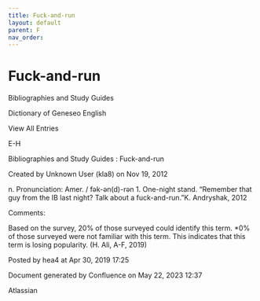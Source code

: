 ```yaml
---
title: Fuck-and-run
layout: default
parent: F
nav_order:
---
```


# Fuck-and-run

Bibliographies and Study Guides

Dictionary of Geneseo English

View All Entries

E-H

Bibliographies and Study Guides : Fuck-and-run

Created by  Unknown User (kla8) on Nov 19, 2012

n. Pronunciation: Amer. / fək-ən(d)-rən 1. One-night stand. “Remember that guy from the IB last night? Talk about a fuck-and-run.”K. Andryshak, 2012

Comments:

Based on the survey, 20% of those surveyed could identify this term. *0% of those surveyed were not familiar with this term. This indicates that this term is losing popularity. (H. Ali, A-F, 2019)

Posted by hea4 at Apr 30, 2019 17:25

Document generated by Confluence on May 22, 2023 12:37

Atlassian
